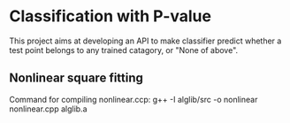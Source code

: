 # Classification with P-value

This project aims at developing an API to make classifier predict whether a test point belongs to any trained catagory, or "None of above".

## Nonlinear square fitting

Command for compiling nonlinear.ccp: g++ -I alglib/src -o nonlinear nonlinear.cpp alglib.a
